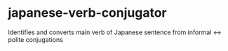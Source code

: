 # japanese-verb-conjugator
Identifies and converts main verb of Japanese sentence from informal &lt;-> polite conjugations
